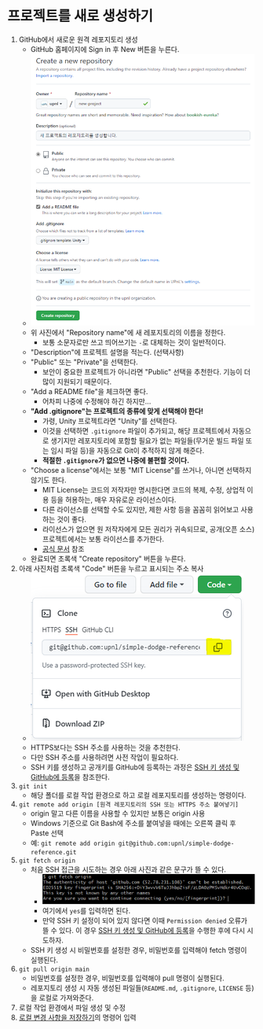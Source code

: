 # 프로젝트를 새로 생성하기
1. GitHub에서 새로운 원격 레포지토리 생성
   * GitHub 홈페이지에 Sign in 후 New 버튼을 누른다.
   * ![새 레포지토리 생성](../images/NewRepository.PNG)
   * 위 사진에서 "Repository name"에 새 레포지토리의 이름을 정한다.
     * 보통 소문자로만 쓰고 띄어쓰기는 `-`로 대체하는 것이 일반적이다.
   * "Description"에 프로젝트 설명을 적는다. (선택사항)
   * "Public" 또는 "Private"을 선택한다.
     * 보안이 중요한 프로젝트가 아니라면 "Public" 선택을 추천한다. 기능이 더 많이 지원되기 때문이다.
   * "Add a README file"을 체크하면 좋다.
     * 어차피 나중에 수정해야 하긴 하지만...
   * **"Add .gitignore"는 프로젝트의 종류에 맞게 선택해야 한다!**
     * 가령, Unity 프로젝트라면 "Unity"를 선택한다.
     * 이것을 선택하면 `.gitignore` 파일이 추가되고, 해당 프로젝트에서 자동으로 생기지만 레포지토리에 포함할 필요가 없는 파일들(무거운 빌드 파일 또는 임시 파일 등)을 자동으로 Git이 추적하지 않게 해준다.
     * **적절한 `.gitignore`가 없으면 나중에 불편할 것이다.**
   * "Choose a license"에서는 보통 "MIT License"를 쓰거나, 아니면 선택하지 않기도 한다.
     * MIT License는 코드의 저작자만 명시한다면 코드의 복제, 수정, 상업적 이용 등을 허용하는, 매우 자유로운 라이선스이다.
     * 다른 라이선스를 선택할 수도 있지만, 제한 사항 등을 꼼꼼히 읽어보고 사용하는 것이 좋다.
     * 라이선스가 없으면 원 저작자에게 모든 권리가 귀속되므로, 공개(오픈 소스) 프로젝트에서는 보통 라이선스를 추가한다.
     * [공식 문서](https://docs.github.com/en/repositories/managing-your-repositorys-settings-and-features/customizing-your-repository/licensing-a-repository) 참조
   * 완료되면 초록색 "Create repository" 버튼을 누른다.
2. 아래 사진처럼 초록색 "Code" 버튼을 누르고 표시되는 주소 복사
   * ![주소 복사](../images/%EC%A3%BC%EC%86%8C%EB%B3%B5%EC%82%AC.PNG)
   * HTTPS보다는 SSH 주소를 사용하는 것을 추천한다.
   * 다만 SSH 주소를 사용하려면 사전 작업이 필요하다.
   * SSH 키를 생성하고 공개키를 GitHub에 등록하는 과정은 [SSH 키 생성 및 GitHub에 등록](../setting/ssh.md)을 참조한다.
3. `git init`
   * 해당 폴더를 로컬 작업 환경으로 하고 로컬 레포지토리를 생성하는 명령이다.
4. `git remote add origin [원격 레포지토리의 SSH 또는 HTTPS 주소 붙여넣기]`
   * origin 말고 다른 이름을 사용할 수 있지만 보통은 origin 사용
   * Windows 기준으로 Git Bash에 주소를 붙여넣을 때에는 오른쪽 클릭 후 Paste 선택
   * 예: `git remote add origin git@github.com:upnl/simple-dodge-reference.git`
5. `git fetch origin`
   * 처음 SSH 접근을 시도하는 경우 아래 사진과 같은 문구가 뜰 수 있다.
     * ![SSH1](../images/SSH1.PNG)
     * 여기에서 `yes`를 입력하면 된다.
     * 만약 SSH 키 설정이 되어 있지 않다면 이때 `Permission denied` 오류가 뜰 수 있다. 이 경우 [SSH 키 생성 및 GitHub에 등록](../setting/ssh.md)을 수행한 후에 다시 시도하자.
   * SSH 키 생성 시 비밀번호를 설정한 경우, 비밀번호를 입력해야 fetch 명령이 실행된다.
6. `git pull origin main`
   * 비밀번호를 설정한 경우, 비밀번호를 입력해야 pull 명령이 실행된다.
   * 레포지토리 생성 시 자동 생성된 파일들(`README.md`, `.gitignore`, `LICENSE` 등)을 로컬로 가져와준다.
7. 로컬 작업 환경에서 파일 생성 및 수정
8. [로컬 변경 사항을 저장하기](commit.md)의 명령어 입력
